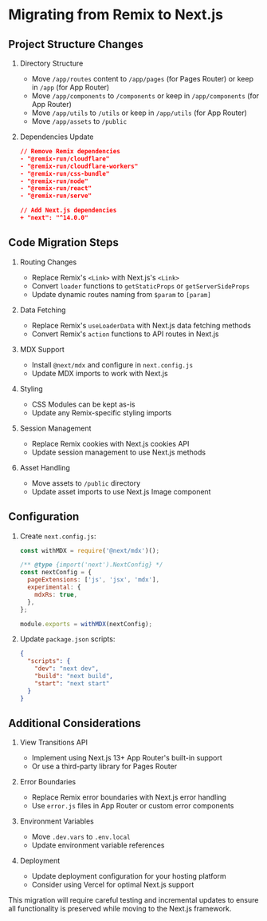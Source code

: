 # Migrating from Remix to Next.js

## Project Structure Changes

1. Directory Structure
   - Move `/app/routes` content to `/app/pages` (for Pages Router) or keep in `/app` (for App Router)
   - Move `/app/components` to `/components` or keep in `/app/components` (for App Router)
   - Move `/app/utils` to `/utils` or keep in `/app/utils` (for App Router)
   - Move `/app/assets` to `/public`

2. Dependencies Update
   ```json
   // Remove Remix dependencies
   - "@remix-run/cloudflare"
   - "@remix-run/cloudflare-workers"
   - "@remix-run/css-bundle"
   - "@remix-run/node"
   - "@remix-run/react"
   - "@remix-run/serve"
   
   // Add Next.js dependencies
   + "next": "^14.0.0"
   ```

## Code Migration Steps

1. Routing Changes
   - Replace Remix's `<Link>` with Next.js's `<Link>`
   - Convert `loader` functions to `getStaticProps` or `getServerSideProps`
   - Update dynamic routes naming from `$param` to `[param]`

2. Data Fetching
   - Replace Remix's `useLoaderData` with Next.js data fetching methods
   - Convert Remix's `action` functions to API routes in Next.js

3. MDX Support
   - Install `@next/mdx` and configure in `next.config.js`
   - Update MDX imports to work with Next.js

4. Styling
   - CSS Modules can be kept as-is
   - Update any Remix-specific styling imports

5. Session Management
   - Replace Remix cookies with Next.js cookies API
   - Update session management to use Next.js methods

6. Asset Handling
   - Move assets to `/public` directory
   - Update asset imports to use Next.js Image component

## Configuration

1. Create `next.config.js`:
   ```javascript
   const withMDX = require('@next/mdx')();

   /** @type {import('next').NextConfig} */
   const nextConfig = {
     pageExtensions: ['js', 'jsx', 'mdx'],
     experimental: {
       mdxRs: true,
     },
   };

   module.exports = withMDX(nextConfig);
   ```

2. Update `package.json` scripts:
   ```json
   {
     "scripts": {
       "dev": "next dev",
       "build": "next build",
       "start": "next start"
     }
   }
   ```

## Additional Considerations

1. View Transitions API
   - Implement using Next.js 13+ App Router's built-in support
   - Or use a third-party library for Pages Router

2. Error Boundaries
   - Replace Remix error boundaries with Next.js error handling
   - Use `error.js` files in App Router or custom error components

3. Environment Variables
   - Move `.dev.vars` to `.env.local`
   - Update environment variable references

4. Deployment
   - Update deployment configuration for your hosting platform
   - Consider using Vercel for optimal Next.js support

This migration will require careful testing and incremental updates to ensure all functionality is preserved while moving to the Next.js framework.